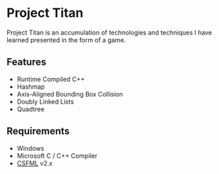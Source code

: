 # Project Titan

Project Titan is an accumulation of technologies and techniques I have learned presented in the form of a game.

## Features
  * Runtime Compiled C++
  * Hashmap
  * Axis-Aligned Bounding Box Collision
  * Doubly Linked Lists
  * Quadtree

## Requirements
  * Windows
  * Microsoft C / C++ Compiler
  * [CSFML](http://www.sfml-dev.org/download/csfml/) v2.x
